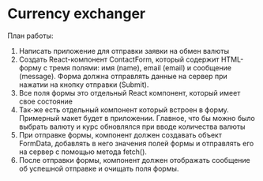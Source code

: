 # Currency exchanger

План работы:
1. Написать приложение для отправки заявки на обмен валюты
2. Создать React-компонент ContactForm, который содержит HTML-
форму с тремя полями: имя (name), email (email) и сообщение
(message). Форма должна отправлять данные на сервер при
нажатии на кнопку отправки (Submit).
3. Все поля формы это отдельный React компонент, который имеет
свое состояние
4. Так-же есть отдельный компонент который встроен в форму.
Примерный макет будет в приложении. Главное, что бы можно было
выбрать валюту и курс обновлялся при вводе количества валюты
5. При отправке формы, компонент должен создавать объект
FormData, добавлять в него значения полей формы и отправлять его
на сервер с помощью метода fetch().
6. После отправки формы, компонент должен отображать сообщение
об успешной отправке и очищать поля формы.
